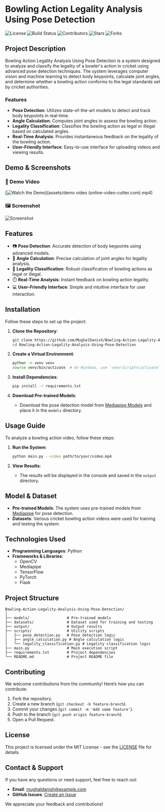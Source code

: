 # Bowling Action Legality Analysis Using Pose Detection

![License](https://img.shields.io/badge/License-MIT-blue.svg)
![Build Status](https://img.shields.io/github/workflow/status/MughalDanish/Bowling-Action-Legality-Analysis-Using-Pose-Detection/CI)
![Contributors](https://img.shields.io/github/contributors/MughalDanish/Bowling-Action-Legality-Analysis-Using-Pose-Detection)
![Stars](https://img.shields.io/github/stars/MughalDanish/Bowling-Action-Legality-Analysis-Using-Pose-Detection)
![Forks](https://img.shields.io/github/forks/MughalDanish/Bowling-Action-Legality-Analysis-Using-Pose-Detection)

## Project Description

Bowling Action Legality Analysis Using Pose Detection is a system designed to analyze and classify the legality of a bowler's action in cricket using advanced pose detection techniques. The system leverages computer vision and machine learning to detect body keypoints, calculate joint angles, and determine whether a bowling action conforms to the legal standards set by cricket authorities.

### Features
- **Pose Detection**: Utilizes state-of-the-art models to detect and track body keypoints in real-time.
- **Angle Calculation**: Computes joint angles to assess the bowling action.
- **Legality Classification**: Classifies the bowling action as legal or illegal based on calculated angles.
- **Real-Time Analysis**: Provides instantaneous feedback on the legality of the bowling action.
- **User-Friendly Interface**: Easy-to-use interface for uploading videos and viewing results.

## Demo & Screenshots

### 🎥 Demo Video  
[![Watch the Demo](assets/ScreenShot.png)](assets/demo video (online-video-cutter.com).mp4)

### 🖼️ Screenshot  
![Screenshot](assets/ScreenShot.png)

## Features

- 📷 **Pose Detection**: Accurate detection of body keypoints using advanced models.
- 📐 **Angle Calculation**: Precise calculation of joint angles for legality analysis.
- 🏏 **Legality Classification**: Robust classification of bowling actions as legal or illegal.
- ⏱️ **Real-Time Analysis**: Instant feedback on bowling action legality.
- 💻 **User-Friendly Interface**: Simple and intuitive interface for user interaction.

## Installation

Follow these steps to set up the project:

1. **Clone the Repository**:
    ```bash
    git clone https://github.com/MughalDanish/Bowling-Action-Legality-Analysis-Using-Pose-Detection.git
    cd Bowling-Action-Legality-Analysis-Using-Pose-Detection
    ```

2. **Create a Virtual Environment**:
    ```bash
    python -m venv venv
    source venv/bin/activate  # On Windows, use `venv\Scripts\activate`
    ```

3. **Install Dependencies**:
    ```bash
    pip install -r requirements.txt
    ```

4. **Download Pre-trained Models**:
    - Download the pose detection model from [Mediapipe Models](https://link-to-mediapipe-models.com) and place it in the `models` directory.

## Usage Guide

To analyze a bowling action video, follow these steps:

1. **Run the System**:
    ```bash
    python main.py --video path/to/your/video.mp4
    ```

2. **View Results**:
    - The results will be displayed in the console and saved in the `output` directory.

## Model & Dataset

- **Pre-trained Models**: The system uses pre-trained models from [Mediapipe](https://mediapipe.dev) for pose detection.
- **Datasets**: Various cricket bowling action videos were used for training and testing the system.

## Technologies Used

- **Programming Languages**: Python
- **Frameworks & Libraries**: 
    - OpenCV
    - Mediapipe
    - TensorFlow
    - PyTorch
    - Flask

## Project Structure

```
Bowling-Action-Legality-Analysis-Using-Pose-Detection/
│
├── models/                 # Pre-trained models
├── datasets/               # Dataset used for training and testing
├── output/                 # Output results
├── scripts/                # Utility scripts
│   ├── pose_detection.py   # Pose detection logic
│   ├── angle_calculation.py # Angle calculation logic
│   └── legality_classification.py # Legality classification logic
├── main.py                 # Main execution script
├── requirements.txt        # Project dependencies
└── README.md               # Project README file
```

## Contributing

We welcome contributions from the community! Here’s how you can contribute:

1. Fork the repository.
2. Create a new branch (`git checkout -b feature-branch`).
3. Commit your changes (`git commit -m 'Add some feature'`).
4. Push to the branch (`git push origin feature-branch`).
5. Open a Pull Request.

## License

This project is licensed under the MIT License - see the [LICENSE](LICENSE) file for details.

## Contact & Support

If you have any questions or need support, feel free to reach out:

- **Email**: mughaldanish@example.com
- **GitHub Issues**: [Create an Issue](https://github.com/MughalDanish/Bowling-Action-Legality-Analysis-Using-Pose-Detection/issues)

We appreciate your feedback and contributions!
